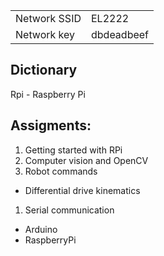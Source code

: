 <table>
<tr>
  <td>Network SSID</td><td>EL2222</td>
</tr>
<tr>
  <td>Network key</td><td>dbdeadbeef</td>
</tr>
</table>

## Dictionary
Rpi - Raspberry Pi

## Assigments:
1. Getting started with RPi
1. Computer vision and OpenCV
1. Robot commands
  * Differential drive kinematics
1. Serial communication
  * Arduino
  * RaspberryPi
